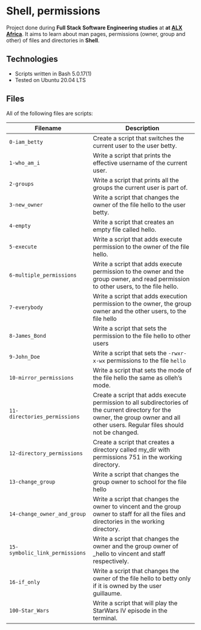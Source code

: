 # Shell, permissions

Project done during **Full Stack Software Engineering studies** at **at [ALX Africa](https://www.alxafrica.com//)**. It aims to learn about man pages, permissions (owner, group and other) of files and directories in **Shell**.


## Technologies
* Scripts written in Bash 5.0.17(1)
* Tested on Ubuntu 20.04 LTS

## Files
All of the following files are scripts:

| Filename | Description |
| -------- | ----------- |
| `0-iam_betty` | Create a script that switches the current user to the user betty. |
| `1-who_am_i` | Write a script that prints the effective username of the current user. |
| `2-groups` | Write a script that prints all the groups the current user is part of. |
| `3-new_owner` | Write a script that changes the owner of the file hello to the user betty. |
| `4-empty` | Write a script that creates an empty file called hello. |
| `5-execute` | Write a script that adds execute permission to the owner of the file hello. |
| `6-multiple_permissions` | Write a script that adds execute permission to the owner and the group owner, and read permission to other users, to the file hello. |
| `7-everybody` | Write a script that adds execution permission to the owner, the group owner and the other users, to the file hello |
| `8-James_Bond` | Write a script that sets the permission to the file hello to other users |
| `9-John_Doe` | Write a script that sets the `-rwxr-x-wx` permissions to the file `hello` |
| `10-mirror_permissions` | Write a script that sets the mode of the file hello the same as olleh’s mode. |
| `11-directories_permissions` | Create a script that adds execute permission to all subdirectories of the current directory for the owner, the group owner and all other users. Regular files should not be changed. |
| `12-directory_permissions` | Create a script that creates a directory called my_dir with permissions 751 in the working directory. |
| `13-change_group` | Write a script that changes the group owner to school for the file hello |
| `14-change_owner_and_group` | Write a script that changes the owner to vincent and the group owner to staff for all the files and directories in the working directory. |
| `15-symbolic_link_permissions` | Write a script that changes the owner and the group owner of _hello to vincent and staff respectively. |
| `16-if_only` | Write a script that changes the owner of the file hello to betty only if it is owned by the user guillaume. |
| `100-Star_Wars` | Write a script that will play the StarWars IV episode in the terminal. |

